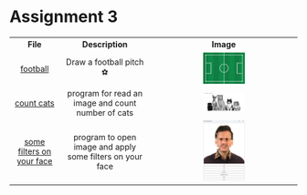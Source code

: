 # Assignment 3

<table>
  <tr>
    <th>File</th>
    <th>Description</th>
    <th>Image</th>
  </tr>
  <tr>
    <td align="center" ><a href="https://github.com/alirezaghd/image-processing/tree/main/Assignment%203/Football%20Pitch">football</a></td>
    <td align="center" >Draw a football pitch  ⚽️</td>
    <td align="center"><img src="Football Pitch\football.jpg" width="30%" height="30%"> </td>
  </tr>
  <tr>
    <td align="center" ><a href="https://github.com/alirezaghd/image-processing/tree/main/Assignment%203/CountCat">count cats</a></td>
    <td align="center" > program for read an image and count number of cats</td>
    <td align="center"><img src="CountCat\output\result.jpg" width="30%" height="30%" >
  </tr>
    <tr align="center" >
    <td  ><a href="https://github.com/alirezaghd/image-processing/tree/main/Assignment%203/SomeFiltersOnYourFace">some filters on your face</a></td>
    <td  >program to open image and apply some filters on your face</td>
    <td ><img src="SomeFiltersOnYourFace\Output\Result.png" width="30%" height="30%" >
    </td>
  </tr>
    </tr>

</table
